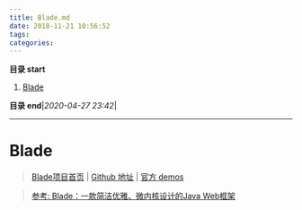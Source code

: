```yaml
---
title: Blade.md
date: 2018-11-21 10:56:52
tags: 
categories: 
---
```


**目录 start**

1. [Blade](#blade)

**目录 end**|_2020-04-27 23:42_|
****************************************
# Blade
> [Blade项目首页](https://lets-blade.com/) | [Github 地址](https://github.com/lets-blade/blade) | [官方 demos](https://github.com/lets-blade/blade-demos)

> [参考: Blade：一款简洁优雅、微内核设计的Java Web框架](http://hao.jobbole.com/bladejava/)

